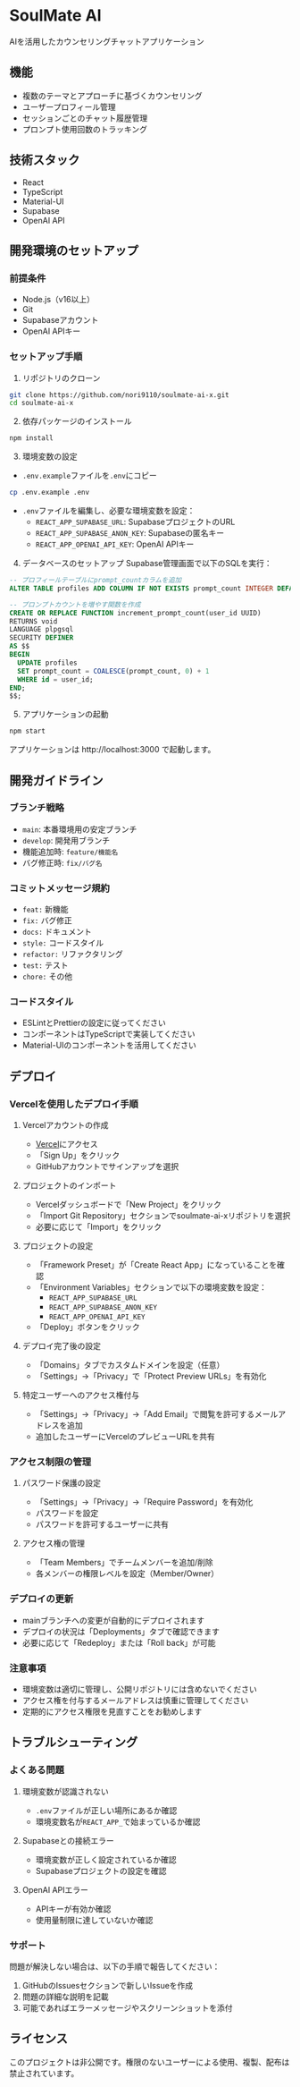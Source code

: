 # SoulMate AI

AIを活用したカウンセリングチャットアプリケーション

## 機能

- 複数のテーマとアプローチに基づくカウンセリング
- ユーザープロフィール管理
- セッションごとのチャット履歴管理
- プロンプト使用回数のトラッキング

## 技術スタック

- React
- TypeScript
- Material-UI
- Supabase
- OpenAI API

## 開発環境のセットアップ

### 前提条件

- Node.js（v16以上）
- Git
- Supabaseアカウント
- OpenAI APIキー

### セットアップ手順

1. リポジトリのクローン

```bash
git clone https://github.com/nori9110/soulmate-ai-x.git
cd soulmate-ai-x
```

2. 依存パッケージのインストール

```bash
npm install
```

3. 環境変数の設定

- `.env.example`ファイルを`.env`にコピー

```bash
cp .env.example .env
```

- `.env`ファイルを編集し、必要な環境変数を設定：
  - `REACT_APP_SUPABASE_URL`: SupabaseプロジェクトのURL
  - `REACT_APP_SUPABASE_ANON_KEY`: Supabaseの匿名キー
  - `REACT_APP_OPENAI_API_KEY`: OpenAI APIキー

4. データベースのセットアップ
   Supabase管理画面で以下のSQLを実行：

```sql
-- プロフィールテーブルにprompt_countカラムを追加
ALTER TABLE profiles ADD COLUMN IF NOT EXISTS prompt_count INTEGER DEFAULT 0;

-- プロンプトカウントを増やす関数を作成
CREATE OR REPLACE FUNCTION increment_prompt_count(user_id UUID)
RETURNS void
LANGUAGE plpgsql
SECURITY DEFINER
AS $$
BEGIN
  UPDATE profiles
  SET prompt_count = COALESCE(prompt_count, 0) + 1
  WHERE id = user_id;
END;
$$;
```

5. アプリケーションの起動

```bash
npm start
```

アプリケーションは http://localhost:3000 で起動します。

## 開発ガイドライン

### ブランチ戦略

- `main`: 本番環境用の安定ブランチ
- `develop`: 開発用ブランチ
- 機能追加時: `feature/機能名`
- バグ修正時: `fix/バグ名`

### コミットメッセージ規約

- `feat:` 新機能
- `fix:` バグ修正
- `docs:` ドキュメント
- `style:` コードスタイル
- `refactor:` リファクタリング
- `test:` テスト
- `chore:` その他

### コードスタイル

- ESLintとPrettierの設定に従ってください
- コンポーネントはTypeScriptで実装してください
- Material-UIのコンポーネントを活用してください

## デプロイ

### Vercelを使用したデプロイ手順

1. Vercelアカウントの作成

   - [Vercel](https://vercel.com)にアクセス
   - 「Sign Up」をクリック
   - GitHubアカウントでサインアップを選択

2. プロジェクトのインポート

   - Vercelダッシュボードで「New Project」をクリック
   - 「Import Git Repository」セクションでsoulmate-ai-xリポジトリを選択
   - 必要に応じて「Import」をクリック

3. プロジェクトの設定

   - 「Framework Preset」が「Create React App」になっていることを確認
   - 「Environment Variables」セクションで以下の環境変数を設定：
     - `REACT_APP_SUPABASE_URL`
     - `REACT_APP_SUPABASE_ANON_KEY`
     - `REACT_APP_OPENAI_API_KEY`
   - 「Deploy」ボタンをクリック

4. デプロイ完了後の設定

   - 「Domains」タブでカスタムドメインを設定（任意）
   - 「Settings」→「Privacy」で「Protect Preview URLs」を有効化

5. 特定ユーザーへのアクセス権付与
   - 「Settings」→「Privacy」→「Add Email」で閲覧を許可するメールアドレスを追加
   - 追加したユーザーにVercelのプレビューURLを共有

### アクセス制限の管理

1. パスワード保護の設定

   - 「Settings」→「Privacy」→「Require Password」を有効化
   - パスワードを設定
   - パスワードを許可するユーザーに共有

2. アクセス権の管理
   - 「Team Members」でチームメンバーを追加/削除
   - 各メンバーの権限レベルを設定（Member/Owner）

### デプロイの更新

- mainブランチへの変更が自動的にデプロイされます
- デプロイの状況は「Deployments」タブで確認できます
- 必要に応じて「Redeploy」または「Roll back」が可能

### 注意事項

- 環境変数は適切に管理し、公開リポジトリには含めないでください
- アクセス権を付与するメールアドレスは慎重に管理してください
- 定期的にアクセス権限を見直すことをお勧めします

## トラブルシューティング

### よくある問題

1. 環境変数が認識されない

   - `.env`ファイルが正しい場所にあるか確認
   - 環境変数名が`REACT_APP_`で始まっているか確認

2. Supabaseとの接続エラー

   - 環境変数が正しく設定されているか確認
   - Supabaseプロジェクトの設定を確認

3. OpenAI APIエラー
   - APIキーが有効か確認
   - 使用量制限に達していないか確認

### サポート

問題が解決しない場合は、以下の手順で報告してください：

1. GitHubのIssuesセクションで新しいIssueを作成
2. 問題の詳細な説明を記載
3. 可能であればエラーメッセージやスクリーンショットを添付

## ライセンス

このプロジェクトは非公開です。権限のないユーザーによる使用、複製、配布は禁止されています。

